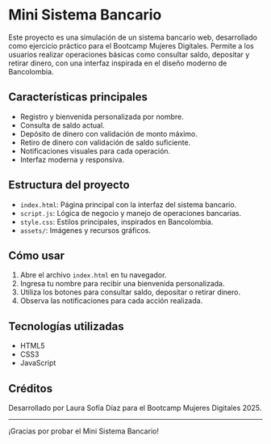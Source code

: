# Mini Sistema Bancario

Este proyecto es una simulación de un sistema bancario web, desarrollado como ejercicio práctico para el Bootcamp Mujeres Digitales. Permite a los usuarios realizar operaciones básicas como consultar saldo, depositar y retirar dinero, con una interfaz inspirada en el diseño moderno de Bancolombia.

## Características principales
- Registro y bienvenida personalizada por nombre.
- Consulta de saldo actual.
- Depósito de dinero con validación de monto máximo.
- Retiro de dinero con validación de saldo suficiente.
- Notificaciones visuales para cada operación.
- Interfaz moderna y responsiva.

## Estructura del proyecto
- `index.html`: Página principal con la interfaz del sistema bancario.
- `script.js`: Lógica de negocio y manejo de operaciones bancarias.
- `style.css`: Estilos principales, inspirados en Bancolombia.
- `assets/`: Imágenes y recursos gráficos.

## Cómo usar
1. Abre el archivo `index.html` en tu navegador.
2. Ingresa tu nombre para recibir una bienvenida personalizada.
3. Utiliza los botones para consultar saldo, depositar o retirar dinero.
4. Observa las notificaciones para cada acción realizada.

## Tecnologías utilizadas
- HTML5
- CSS3
- JavaScript

## Créditos
Desarrollado por Laura Sofía Díaz para el Bootcamp Mujeres Digitales 2025.

---
¡Gracias por probar el Mini Sistema Bancario!

